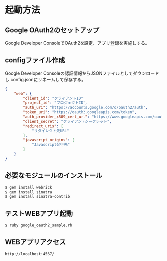 # 起動方法

## Google OAuth2のセットアップ
Google Developer ConsoleでOAuth2を設定、アプリ登録を実施しする。

## configファイル作成
Google Developer Consoleの認証情報からJSONファイルとしてダウンロードし
config.jsonにリネームして保存する。
```json
{
    "web": {
        "client_id": "クライアントID",
        "project_id": "プロジェクトID",
        "auth_uri": "https://accounts.google.com/o/oauth2/auth",
        "token_uri": "https://oauth2.googleapis.com/token",
        "auth_provider_x509_cert_url": "https://www.googleapis.com/oauth2/v1/certs",
        "client_secret": "クライアントシークレット",
        "redirect_uris": [
            "リダイレクト先URL"
        ],
        "javascript_origins": [
            "Javascript発行先"
        ]
    }
}
```

## 必要なモジュールのインストール
```bash
$ gem install webrick
$ gem install sinatra
$ gem install sinatra-contrib
```

## テストWEBアプリ起動
```bash
$ ruby google_oauth2_sample.rb
```

## WEBアプリアクセス
```
http://localhost:4567/
```
